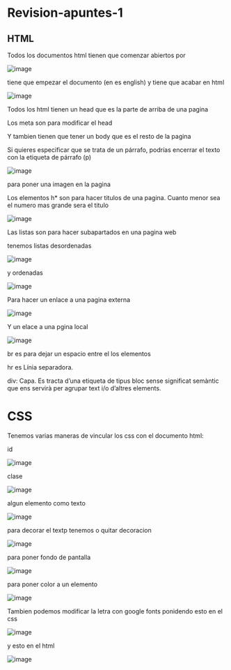 # Revision-apuntes-1
## HTML ##
Todos los documentos html tienen que comenzar abiertos por 

![image](https://user-images.githubusercontent.com/113420563/208618425-b528e448-c769-465d-9f95-48b6dc216829.png)

tiene que empezar el documento (en es english) y tiene que acabar en html

![image](https://user-images.githubusercontent.com/113420563/208618522-33a4c006-d529-4cab-b388-858581b31487.png)

Todos los html tienen un head que es la parte de arriba de una pagina

Los meta son para modificar el head 

Y tambien tienen que tener un body que es el resto de la pagina

Si quieres especificar que se trata de un párrafo, podrías encerrar el texto con la etiqueta de párrafo (p)

![image](https://user-images.githubusercontent.com/113420563/208618695-859d9542-3de6-493a-b18d-44dfd57e2f2a.png)

para poner una imagen en la pagina

Los elementos h* son para hacer titulos de una pagina. Cuanto menor sea el numero mas grande sera el titulo

![image](https://user-images.githubusercontent.com/113420563/208618295-87e6d3db-c981-4fa1-9112-e6486871fc0a.png)

Las listas son para hacer subapartados en una pagina web

tenemos listas desordenadas

![image](https://user-images.githubusercontent.com/113420563/208619108-8d1815e8-f1c7-43c3-8d84-99fe7eb8ceb2.png)

y ordenadas

![image](https://user-images.githubusercontent.com/113420563/208618845-209f1509-64cb-499f-ba82-77104751599e.png)

Para hacer un enlace a una pagina externa 

![image](https://user-images.githubusercontent.com/113420563/208619264-82bac612-75f6-4ec3-b6a9-419d8d232fb5.png)

Y un elace a una pgina local 

![image](https://user-images.githubusercontent.com/113420563/208619402-dd680fcc-74e1-4795-b6f2-4388a336c517.png)

br es para dejar un espacio entre el los elementos

hr es  Línia separadora. 

div: Capa. Es tracta d’una etiqueta de tipus bloc sense significat semàntic que ens servirà per agrupar text i/o d’altres elements. 


# CSS #
Tenemos varias maneras de vincular los css con el documento html:

id

![image](https://user-images.githubusercontent.com/113420563/208620095-e0624639-e73a-42d4-bef6-857dd6fb76fa.png)

clase

![image](https://user-images.githubusercontent.com/113420563/208620233-a3768559-a8b6-40a7-9ae3-8650520f79c2.png)

algun elemento como texto

![image](https://user-images.githubusercontent.com/113420563/208620326-7e9c20c6-2b03-4af0-8623-dea03356fd98.png)

para decorar el textp tenemos o quitar decoracion

![image](https://user-images.githubusercontent.com/113420563/208620981-0beb2a04-9c89-4274-8727-ad194fcf7b97.png)

para poner fondo de pantalla

![image](https://user-images.githubusercontent.com/113420563/208621087-b37a6c7e-3347-4dc9-861c-fb16ea638d2a.png)

para poner color a un elemento

![image](https://user-images.githubusercontent.com/113420563/208621203-01bdc621-8ea1-4b93-9153-cc7fc854f0f7.png)

Tambien podemos modificar la letra con google fonts
ponidendo esto en el css

![image](https://user-images.githubusercontent.com/113420563/208621789-27902ef4-1fb5-423b-9ffc-da74bba38405.png)

y esto en el html

![image](https://user-images.githubusercontent.com/113420563/208621846-0f316b32-06ab-406c-baa9-9cd9411e7a3c.png)





